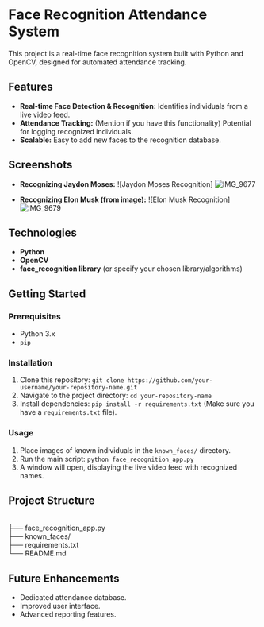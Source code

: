 # Face Recognition Attendance System

This project is a real-time face recognition system built with Python and OpenCV, designed for automated attendance tracking.

## Features

* **Real-time Face Detection & Recognition:** Identifies individuals from a live video feed.
* **Attendance Tracking:** (Mention if you have this functionality) Potential for logging recognized individuals.
* **Scalable:** Easy to add new faces to the recognition database.

## Screenshots

* **Recognizing Jaydon Moses:**
    ![Jaydon Moses Recognition]
  ![IMG_9677](https://github.com/user-attachments/assets/9badfd59-51ef-40df-88c2-d3c24e120b15)

* **Recognizing Elon Musk (from image):**
    ![Elon Musk Recognition]
  ![IMG_9679](https://github.com/user-attachments/assets/d11bb018-3a7f-4629-8a8e-443d128e046e)

## Technologies

* **Python**
* **OpenCV**
* **face_recognition library** (or specify your chosen library/algorithms)

## Getting Started

### Prerequisites

* Python 3.x
* `pip`

### Installation

1.  Clone this repository: `git clone https://github.com/your-username/your-repository-name.git`
2.  Navigate to the project directory: `cd your-repository-name`
3.  Install dependencies: `pip install -r requirements.txt` (Make sure you have a `requirements.txt` file).

### Usage

1.  Place images of known individuals in the `known_faces/` directory.
2.  Run the main script: `python face_recognition_app.py`
3.  A window will open, displaying the live video feed with recognized names.

## Project Structure

<br /> ├── face_recognition_app.py
<br /> ├── known_faces/
<br /> ├── requirements.txt
<br /> └── README.md

## Future Enhancements

* Dedicated attendance database.
* Improved user interface.
* Advanced reporting features.
